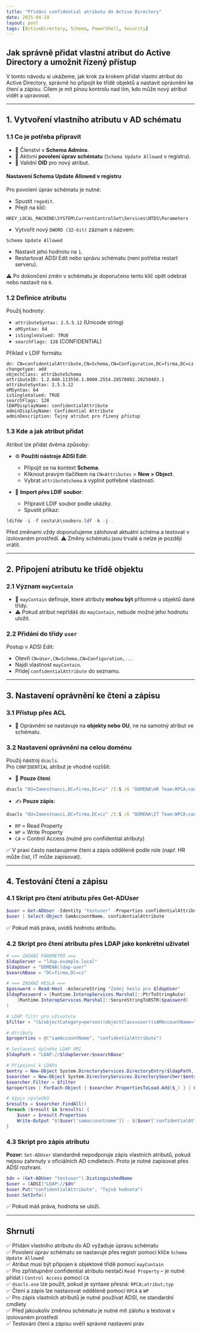 ```yaml
---
title: "Přidání confidential atributu do Active Directory"
date: 2025-04-29
layout: post
tags: [ActiveDirectory, Schema, PowerShell, Security]
---
```


## Jak správně přidat vlastní atribut do Active Directory a umožnit řízený přístup

V tomto návodu si ukážeme, jak krok za krokem přidat vlastní atribut do Active Directory, správně ho připojit ke třídě objektů a nastavit oprávnění ke čtení a zápisu. Cílem je mít plnou kontrolu nad tím, kdo může nový atribut vidět a upravovat.

---

## 1. Vytvoření vlastního atributu v AD schématu

### 1.1 Co je potřeba připravit
- 📌 Členství v **Schema Admins**.
- 📌 Aktivní **povolení úprav schématu** (`Schema Update Allowed` v registru).
- 📌 Validní **OID** pro nový atribut.

#### Nastavení Schema Update Allowed v registru
Pro povolení úprav schématu je nutné:

- Spustit `regedit`.
- Přejít na klíč:

```
HKEY_LOCAL_MACHINE\SYSTEM\CurrentControlSet\Services\NTDS\Parameters
```

- Vytvořit nový `DWORD (32-bit)` záznam s názvem:

```
Schema Update Allowed
```

- Nastavit jeho hodnotu na `1`.
- Restartovat ADSI Edit nebo správu schématu (není potřeba restart serveru).

⚠ Po dokončení změn v schématu je doporučeno tento klíč opět odebrat nebo nastavit na `0`.

### 1.2 Definice atributu
Použij hodnoty:
- `attributeSyntax: 2.5.5.12` (Unicode string)
- `oMSyntax: 64`
- `isSingleValued: TRUE`
- `searchFlags: 128` (CONFIDENTIAL)

Příklad v LDIF formátu:

```ldif
dn: CN=confidentialAttribute,CN=Schema,CN=Configuration,DC=firma,DC=cz
changetype: add
objectClass: attributeSchema
attributeID: 1.2.840.113556.1.8000.2554.28570892.20250403.1
attributeSyntax: 2.5.5.12
oMSyntax: 64
isSingleValued: TRUE
searchFlags: 128
lDAPDisplayName: confidentialAttribute
adminDisplayName: Confidential Attribute
adminDescription: Tajný atribut pro řízený přístup
```

### 1.3 Kde a jak atribut přidat
Atribut lze přidat dvěma způsoby:

- ⚙ **Použití nástroje ADSI Edit**:
  - Připojit se na kontext **Schema**.
  - Kliknout pravým tlačítkem na `CN=Attributes` > **New > Object**.
  - Vybrat `attributeSchema` a vyplnit potřebné vlastnosti.

- 📄 **Import přes LDIF soubor**:
  - Připravit LDIF soubor podle ukázky.
  - Spustit příkaz:

```powershell
ldifde -i -f cesta\k\souboru.ldf -k -j .
```

Před změnami vždy doporučujeme zálohovat aktuální schéma a testovat v izolovaném prostředí. ⚠ Změny schématu jsou trvalé a nelze je později vrátit.

---

## 2. Připojení atributu ke třídě objektu

### 2.1 Význam `mayContain`
- 📌 `mayContain` definuje, které atributy **mohou být** přítomné u objektů dané třídy.
- ⚠ Pokud atribut nepřidáš do `mayContain`, nebude možné jeho hodnotu uložit.

### 2.2 Přidání do třídy `user`
Postup v ADSI Edit:
- Otevři `CN=User,CN=Schema,CN=Configuration,...`
- Najdi vlastnost `mayContain`.
- Přidej `confidentialAttribute` do seznamu.

---

## 3. Nastavení oprávnění ke čtení a zápisu

### 3.1 Přístup přes ACL
- 📌 Oprávnění se nastavuje na **objekty nebo OU**, ne na samotný atribut ve schématu.

### 3.2 Nastavení oprávnění na celou doménu
Použij nástroj `dsacls`.  
Pro `CONFIDENTIAL` atribut je vhodné rozlišit:

- 📖 **Pouze čtení**:

```cmd
dsacls "OU=Zamestnanci,DC=firma,DC=cz" /I:S /G "DOMENA\HR Team:RPCA;confidentialAttribute;user"
```

- ✍️ **Pouze zápis**:

```cmd
dsacls "OU=Zamestnanci,DC=firma,DC=cz" /I:S /G "DOMENA\IT Team:WPCA;confidentialAttribute;user"
```

- `RP` = Read Property
- `WP` = Write Property
- `CA` = Control Access (nutné pro confidential atributy)

✅ V praxi často nastavujeme čtení a zápis odděleně podle role (např. HR může číst, IT může zapisovat).

---

## 4. Testování čtení a zápisu

### 4.1 Skript pro čtení atributu přes Get-ADUser

```powershell
$user = Get-ADUser -Identity "testuser" -Properties confidentialAttribute
$user | Select-Object SamAccountName, confidentialAttribute
```

✅ Pokud máš práva, uvidíš hodnotu atributu.

### 4.2 Skript pro čtení atributu přes LDAP jako konkrétní uživatel

```powershell
# === ZADÁNÍ PARAMETRŮ ===
$ldapServer = "ldap.example.local"
$ldapUser = "DOMENA\ldap-user"
$searchBase = "DC=firma,DC=cz"

# === ZADÁNÍ HESLA ===
$password = Read-Host -AsSecureString "Zadej heslo pro $ldapUser"
$ldapPassword = [Runtime.InteropServices.Marshal]::PtrToStringAuto(
    [Runtime.InteropServices.Marshal]::SecureStringToBSTR($password)
)

# LDAP filtr pro uživatele
$filter = "(&(objectCategory=person)(objectClass=user)(sAMAccountName=testuser))"

# Atributy
$properties = @("samAccountName", "confidentialAttribute")

# Sestavení úplného LDAP URI
$ldapPath = "LDAP://$ldapServer/$searchBase"

# Připojení k LDAPu
$entry = New-Object System.DirectoryServices.DirectoryEntry($ldapPath, $ldapUser, $ldapPassword)
$searcher = New-Object System.DirectoryServices.DirectorySearcher($entry)
$searcher.Filter = $filter
$properties | ForEach-Object { $searcher.PropertiesToLoad.Add($_) } | Out-Null

# Výpis výsledků
$results = $searcher.FindAll()
foreach ($result in $results) {
    $user = $result.Properties
    Write-Output "$($user['samaccountname']) - $($user['confidentialAttribute'])"
}
```

### 4.3 Skript pro zápis atributu

**Pozor:** `Set-ADUser` standardně nepodporuje zápis vlastních atributů, pokud nejsou zahrnuty v oficiálních AD cmdletech. Proto je nutné zapisovat přes ADSI rozhraní.

```powershell
$dn = (Get-ADUser "testuser").DistinguishedName
$user = [ADSI]"LDAP://$dn"
$user.Put("confidentialAttribute", "Tajná hodnota")
$user.SetInfo()
```

✅ Pokud máš práva, hodnota se uloží.

---

## Shrnutí

✅ Přidání vlastního atributu do AD vyžaduje úpravu schématu  
✅ Povolení úprav schématu se nastavuje přes registr pomocí klíče `Schema Update Allowed`    
✅ Atribut musí být připojen k objektové třídě pomocí `mayContain`  
✅ Pro zpřístupnění confidential atributu nestačí `Read Property` – je nutné přidat i `Control Access` pomocí `CA`    
✅ `dsacls.exe` lze použít, pokud je syntaxe přesná: `RPCA;atribut;typ`    
✅ Čtení a zápis lze nastavovat odděleně pomocí `RPCA` a `WP`  
✅ Pro zápis vlastních atributů je nutné používat ADSI, ne standardní cmdlety  
✅ Před jakoukoliv změnou schématu je nutné mít zálohu a testovat v izolovaném prostředí    
✅ Testování čtení a zápisu ověří správné nastavení práv  

